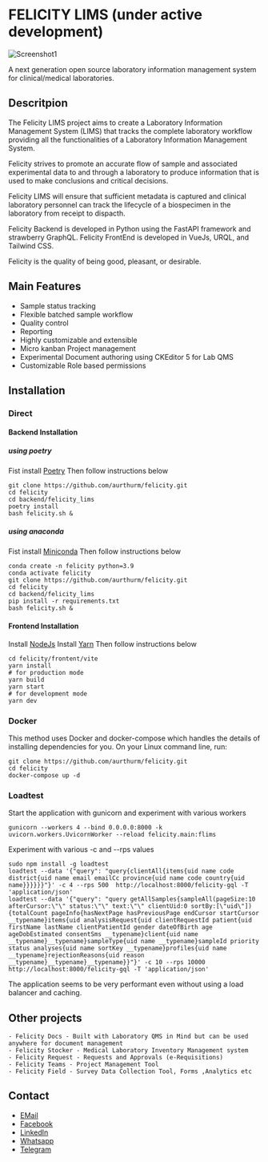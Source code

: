 # FELICITY LIMS (under active development)

![Screenshot1](https://user-images.githubusercontent.com/17094364/137630249-b84e5b1c-f525-4b0a-8d1e-1e2820910a5f.png)

A next generation open source laboratory information management system for clinical/medical laboratories.

## Descritpion
The Felicity LIMS project aims to create a Laboratory Information Management System (LIMS) that tracks the complete laboratory workflow providing all the functionalities of a Laboratory Information Management System. 

Felicity strives to promote an accurate flow of sample and associated experimental data to and through a laboratory to produce information that is used to make conclusions and critical decisions.

Felicity LIMS will ensure that sufficient metadata is captured and clinical laboratory personnel can track the lifecycle of a biospecimen in the laboratory from receipt to dispacth.

Felicity Backend is developed in Python using the FastAPI framework and strawberry GraphQL.
Felicity FrontEnd is developed in VueJs, URQL, and Tailwind CSS.

Felicity is the quality of being good, pleasant, or desirable.

## Main Features
 - Sample status tracking
 - Flexible batched sample workflow
 - Quality control
 - Reporting
 - Highly customizable and extensible
 - Micro kanban Project management
 - Experimental Document authoring using CKEditor 5 for Lab QMS
 - Customizable Role based permissions

## Installation

### Direct
#### Backend Installation 
##### using poetry
Fist install [Poetry](https://python-poetry.org/docs/#installation)
Then follow instructions below
```shell
git clone https://github.com/aurthurm/felicity.git
cd felicity
cd backend/felicity_lims
poetry install
bash felicity.sh &
````

##### using anaconda
Fist install [Miniconda](https://docs.conda.io/en/latest/miniconda.html)
Then follow instructions below
```shell
conda create -n felicity python=3.9
conda activate felicity
git clone https://github.com/aurthurm/felicity.git
cd felicity
cd backend/felicity_lims
pip install -r requirements.txt
bash felicity.sh &
````

#### Frontend Installation 
Install [NodeJs](https://github.com/nodesource/distributions/blob/master/README.md#installation-instructions)
Install [Yarn](https://yarnpkg.com/getting-started/install)
Then follow instructions below
```shell
cd felicity/frontent/vite
yarn install
# for production mode
yarn build
yarn start
# for development mode
yarn dev
````

### Docker
This method uses Docker and docker-compose which handles the details of installing dependencies for you. On your Linux command line, run:
```shell
git clone https://github.com/aurthurm/felicity.git
cd felicity
docker-compose up -d
```

### Loadtest
Start the application with gunicorn and experiment with various workers 
```shell
gunicorn --workers 4 --bind 0.0.0.0:8000 -k uvicorn.workers.UvicornWorker --reload felicity.main:flims
```
Experiment with various -c and --rps values
```shell
sudo npm install -g loadtest
loadtest --data '{"query": "query{clientAll{items{uid name code district{uid name email emailCc province{uid name code country{uid name}}}}}}"}' -c 4 --rps 500  http://localhost:8000/felicity-gql -T 'application/json'
loadtest --data '{"query": "query getAllSamples{sampleAll(pageSize:10 afterCursor:\"\" status:\"\" text:\"\" clientUid:0 sortBy:[\"uid\"]){totalCount pageInfo{hasNextPage hasPreviousPage endCursor startCursor __typename}items{uid analysisRequest{uid clientRequestId patient{uid firstName lastName clientPatientId gender dateOfBirth age ageDobEstimated consentSms __typename}client{uid name __typename}__typename}sampleType{uid name __typename}sampleId priority status analyses{uid name sortKey __typename}profiles{uid name __typename}rejectionReasons{uid reason __typename}__typename}__typename}}"}' -c 10 --rps 10000  http://localhost:8000/felicity-gql -T 'application/json'
```
The application seems to be very performant even without using a load balancer and caching.

## Other projects 
    - Felicity Docs - Built with Laboratory QMS in Mind but can be used anywhere for document management
    - Felicity Stocker - Medical Laboratory Inventory Management system
    - Felicity Request - Requests and Approvals (e-Requisitions)
    - Felicity Teams - Project Management Tool
    - Felicity Field - Survey Data Collection Tool, Forms ,Analytics etc
## Contact
 - [EMail](mailto:aurthurmusendame@gmail.com?subject=[GitHub]%20Felicity%20Lims%20Enquiry)
 - [Facebook](https://www.fb.me/aurthur.musendame)
 - [LinkedIn](https://www.linkedin.com/in/aurthurmusendame)
 - [Whatsapp](https://api.WhatsApp.com/send?phone=263776406399)
 - [Telegram](https://www.t.me/aurthurm)
